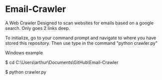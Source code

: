 # Email-Crawler
A Web Crawler Designed to scan websites for emails based on a google search. Only goes 2 links deep.

To initialize, go to your command prompt and navigate to where you have stored this repository. Then use type in the command "python crawler.py"

Windows example

$ cd C:\Users\arthur\Documents\GitHub\Email-Crawler

$ python crawler.py

